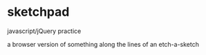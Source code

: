 # sketchpad
javascript/jQuery practice

a browser version of something along the lines of an etch-a-sketch
